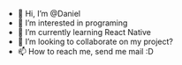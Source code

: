 - 👋 Hi, I’m @Daniel
- 👀 I’m interested in programing
- 🌱 I’m currently learning React Native
- 💞️ I’m looking to collaborate on my project?
- 📫 How to reach me, send me mail :D

<!---
danielbal-arg/danielbal-arg is a ✨ special ✨ repository because its `README.md` (this file) appears on your GitHub profile.
You can click the Preview link to take a look at your changes.
--->
